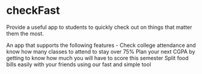 # checkFast

 Provide a useful app to students to quickly check out on things that matter them the most.
 
An app that supports the following features -
  Check college attendance and know how many classes to attend to stay over 75%
  Plan your next CGPA by getting to know how much you will have to score this semester
  Split food bills easily with your friends using our fast and simple tool
